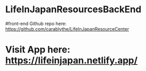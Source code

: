 # LifeInJapanResourcesBackEnd

#front-end Github repo here: https://github.com/carablythe/LifeInJapanResourceCenter

# Visit App here: https://lifeinjapan.netlify.app/
